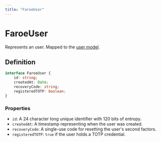 ```yaml
---
title: "FaroeUser"
---
```


# FaroeUser

Represents an user. Mapped to the [user model](/reference/rest/models/user).

## Definition

```ts
interface FaroeUser {
	id: string;
	createdAt: Date;
	recoveryCode: string;
	registeredTOTP: boolean;
}
```

### Properties

- `id`: A 24 character long unique identifier with 120 bits of entropy.
- `createdAt`: A timestamp representing when the user was created.
- `recoveryCode`: A single-use code for resetting the user's second factors.
- `registeredTOTP`: `true` if the user holds a TOTP credential.
